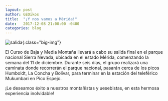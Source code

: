 ```yaml
---
layout: post
author: GEOikos
title:  "¡Y nos vamos a Mérida!"
date:   2017-12-08 21:00:00 -0400
categories: blog
---
```

![salida](http://gdurl.com/wAKP){:class="big-img"}

El Curso de Baja y Media Montaña llevará a cabo su salida final en el parque nacional Sierra Nevada, ubicada en el estado Mérida, comenzando la semana del 11 de diciembre. Durante seis días, el grupo realizará una caminata donde recorrerán el parque nacional, pasarán cerca de los picos Humboldt, La Concha y Bolívar, para terminar en la estación del teleférico Mukumbari en Pico Espejo.

¡Le deseamos éxito a nuestros montañistas y uesebistas, en esta hermosa experiencia inolvidable! 
